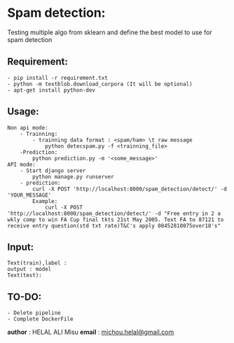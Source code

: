 Spam detection:
==============
Testing multiple algo from sklearn and define the best model to use for spam detection

Requirement:
-----------
	- pip install -r requirement.txt
	- python -m textblob.download_corpora (It will be optional)
	- apt-get install python-dev

Usage:
-----
	Non api mode:
		- Trainning:
			- trainning data format : <spam/ham> \t raw message
				python detecspam.py -f <trainning_file>
		-Prediction:
			python prediction.py -m '<some_message>'
	API mode:
		- Start django server
			python manage.py runserver
		- prediction:
			curl -X POST 'http://localhost:8000/spam_detection/detect/' -d 'YOUR_MESSAGE'			
			Example:
				curl -X POST 'http://localhost:8000/spam_detection/detect/' -d "Free entry in 2 a wkly comp to win FA Cup final tkts 21st May 2005. Text FA to 87121 to receive entry question(std txt rate)T&C's apply 08452810075over18's"

	
Input:
-----
	Text(train),label : 
	output : model
	Text(test):

TO-DO:
----- 
	- Delete pipeline 
	- Complete DockerFile
__author__ : HELAL ALI Misu
__email__  : michou.helal@gmail.com

